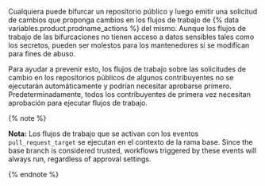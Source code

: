 Cualquiera puede bifurcar un repositorio público y luego emitir una solicitud de cambios que proponga cambios en los flujos de trabajo de {% data variables.product.prodname_actions %} del mismo. Aunque los flujos de trabajo de las bifurcaciones no tienen acceso a datos sensibles tales como los secretos, pueden ser molestos para los mantenedores si se modifican para fines de abuso.

Para ayudar a prevenir esto, los flujos de trabajo sobre las solicitudes de cambio en los repositorios públicos de algunos contribuyentes no se ejecutarán automáticamente y podrían necesitar aprobarse primero. Predeterminadamente, todos los contribuyentes de primera vez necesitan aprobación para ejecutar flujos de trabajo.

{% note %}

**Nota:** Los flujos de trabajo que se activan con los eventos `pull_request_target` se ejecutan en el contexto de la rama base. Since the base branch is considered trusted, workflows triggered by these events will always run, regardless of approval settings.

{% endnote %}
